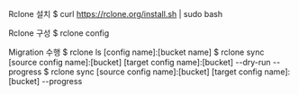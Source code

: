 
Rclone 설치
$ curl https://rclone.org/install.sh | sudo bash

Rclone 구성
$ rclone config

Migration 수행
$ rclone ls [config name]:[bucket name]
$ rclone sync [source config name]:[bucket] [target config name]:[bucket] --dry-run --progress
$ rclone sync [source config name]:[bucket] [target config name]:[bucket] --progress

